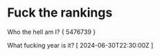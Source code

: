 # Fuck the rankings

Who the hell am I?
{ 5476739 }

What fucking year is it?
[ 2024-06-30T22:30:00Z ]
